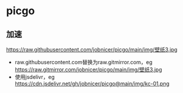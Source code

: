 # picgo
## 加速
https://raw.githubusercontent.com/jobnicer/picgo/main/img/壁纸3.jpg
+ raw.githubusercontent.com替换为raw.gitmirror.com，eg https://raw.gitmirror.com/jobnicer/picgo/main/img/壁纸3.jpg
+ 使用jsdelivr，eg https://cdn.jsdelivr.net/gh/jobnicer/picgo@main/img/kc-01.png
